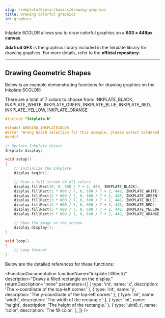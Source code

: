 ```yaml
---
slug: /inkplate/6color/basics/drawing-graphics
title: Drawing colorful graphics
id: graphics
---
```


Inkplate 6COLOR allows you to draw colorful graphics on a **600 x 448px canvas**.

<InfoBox>**Adafruit GFX** is the graphics library included in the Inkplate library for drawing graphics. For more details, refer to the **official repository**:<QuickLink title="Adafruit GFX Library" 
  description="The core graphics library for Inkplate library, created by Adafruit."
  url="https://github.com/adafruit/Adafruit-GFX-Library" 
/></InfoBox>

---

## Drawing Geometric Shapes

Below is an example demonstrating functions for drawing graphics on the Inkplate 6COLOR:

<InfoBox>There are a total of 7 colors to choose from: INKPLATE_BLACK, INKPLATE_WHITE, INKPLATE_GREEN, INKPLATE_BLUE, INKPLATE_RED, INKPLATE_YELLOW, INKPLATE_ORANGE</InfoBox>

```cpp
#include "Inkplate.h"

#ifndef ARDUINO_INKPLATECOLOR
#error "Wrong board selection for this example, please select Soldered Inkplate 6COLOR in the boards menu."
#endif

// Declare Inkplate object
Inkplate display;

void setup()
{
    // Initialize the Inkplate
    display.begin();

    // Draw a full screen of all colors
    display.fillRect(0, 0, 600 / 7 + 2, 448, INKPLATE_BLACK);
    display.fillRect(1 * 600 / 7, 0, 600 / 7 + 2, 448, INKPLATE_WHITE);
    display.fillRect(2 * 600 / 7, 0, 600 / 7 + 2, 448, INKPLATE_GREEN);
    display.fillRect(3 * 600 / 7, 0, 600 / 7 + 2, 448, INKPLATE_BLUE);
    display.fillRect(4 * 600 / 7, 0, 600 / 7 + 2, 448, INKPLATE_RED);
    display.fillRect(5 * 600 / 7, 0, 600 / 7 + 2, 448, INKPLATE_YELLOW);
    display.fillRect(6 * 600 / 7, 0, 600 / 7 + 2, 448, INKPLATE_ORANGE);

    // Show the image on the screen
    display.display();
}

void loop()
{
    // Loop forever
}
```

<CenteredImage src="/img/6color/graphics.png" alt="Expected output on Inkplate display" caption="Expected output on Inkplate display." width="750px" />

Below are the detailed references for these functions:

<FunctionDocumentation
  functionName="inkplate.fillRect()"
  description="Draws a filled rectangle on the display."
  returnDescription="none"
  parameters={[
    { type: 'int', name: 'x', description: 'The x-coordinate of the top-left corner.' },
    { type: 'int', name: 'y', description: 'The y-coordinate of the top-left corner.' },
    { type: 'int', name: 'width', description: 'The width of the rectangle.' },
    { type: 'int', name: 'height', description: 'The height of the rectangle.' },
    { type: 'uint8_t', name: 'color', description: 'The fill color.' },
  ]}
/>



